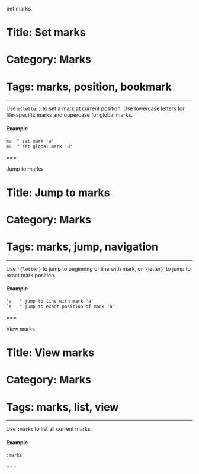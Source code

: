Set marks
# Title: Set marks
# Category: Marks
# Tags: marks, position, bookmark
---
Use `m{letter}` to set a mark at current position. Use lowercase letters for file-specific marks and uppercase for global marks.

#### Example

```vim
ma  " set mark 'a'
mB  " set global mark 'B'
```
===

Jump to marks
# Title: Jump to marks
# Category: Marks
# Tags: marks, jump, navigation
---
Use `'{letter}` to jump to beginning of line with mark, or \`{letter}\` to jump to exact mark position.

#### Example

```vim
'a   " jump to line with mark 'a'
`a   " jump to exact position of mark 'a'
```
===

View marks
# Title: View marks
# Category: Marks
# Tags: marks, list, view
---
Use `:marks` to list all current marks.

#### Example

```vim
:marks
```
===
